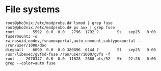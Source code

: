 # File systems


    root@pho3nix:/etc/modprobe.d# lsmod | grep fuse
    root@pho3nix:/etc/modprobe.d# ps aux | grep fuse
    root        5592  0.0  0.0   2796  1792 ?        Ss   sep25   0:00 fusermount3 -o rw,nosuid,nodev,fsname=portal,auto_unmount,subtype=portal -- /run/user/1000/doc
    diegoall    6099  0.0  0.0 380896  6144 ?        Sl   sep25   0:00 /usr/libexec/gvfsd-fuse /run/user/1000/gvfs -f
    root     2670347  0.0  0.0  11828  2688 pts/52   S+   22:26   0:00 grep --color=auto fuse

